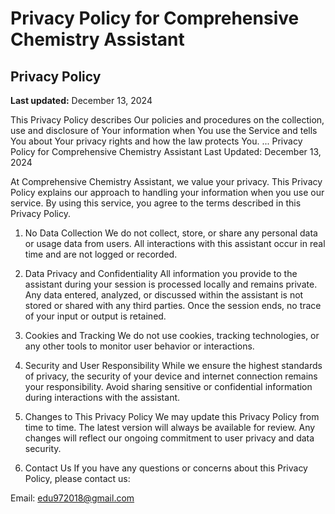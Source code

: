 # Privacy Policy for Comprehensive Chemistry Assistant

## Privacy Policy
**Last updated:** December 13, 2024

This Privacy Policy describes Our policies and procedures on the collection, use and disclosure of Your information when You use the Service and tells You about Your privacy rights and how the law protects You.
...
Privacy Policy for Comprehensive Chemistry Assistant
Last Updated: December 13, 2024

At Comprehensive Chemistry Assistant, we value your privacy. This Privacy Policy explains our approach to handling your information when you use our service. By using this service, you agree to the terms described in this Privacy Policy.

1. No Data Collection
We do not collect, store, or share any personal data or usage data from users. All interactions with this assistant occur in real time and are not logged or recorded.

2. Data Privacy and Confidentiality
All information you provide to the assistant during your session is processed locally and remains private.
Any data entered, analyzed, or discussed within the assistant is not stored or shared with any third parties.
Once the session ends, no trace of your input or output is retained.
3. Cookies and Tracking
We do not use cookies, tracking technologies, or any other tools to monitor user behavior or interactions.

4. Security and User Responsibility
While we ensure the highest standards of privacy, the security of your device and internet connection remains your responsibility.
Avoid sharing sensitive or confidential information during interactions with the assistant.
5. Changes to This Privacy Policy
We may update this Privacy Policy from time to time. The latest version will always be available for review. Any changes will reflect our ongoing commitment to user privacy and data security.

6. Contact Us
If you have any questions or concerns about this Privacy Policy, please contact us:

Email: edu972018@gmail.com


